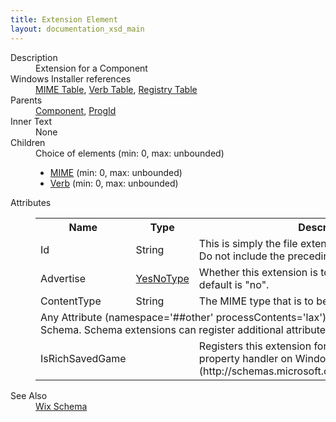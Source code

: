 ```yaml
---
title: Extension Element
layout: documentation_xsd_main
---
```

<dl>
  <dt>Description</dt>
  <dd>                 Extension for a Component             </dd>
  <dt>Windows Installer references</dt>
  <dd>
    <a href="http://msdn.microsoft.com/library/aa370035.aspx" target="_blank">MIME Table</a>, <a href="http://msdn.microsoft.com/library/aa372487.aspx" target="_blank">Verb Table</a>, <a href="http://msdn.microsoft.com/library/aa371168.aspx" target="_blank">Registry Table</a></dd>
  <dt>Parents</dt>
  <dd>
    <a href="../component/">Component</a>, <a href="../progid/">ProgId</a></dd>
  <dt>Inner Text</dt>
  <dd>None</dd>
  <dt>Children</dt>
  <dd>Choice of elements (min: 0, max: unbounded)<ul><li><a href="../mime/">MIME</a> (min: 0, max: unbounded)</li><li><a href="../verb/">Verb</a> (min: 0, max: unbounded)</li></ul></dd>
  <dt>Attributes</dt>
  <dd>
    <table cellspacing="0" cellpadding="0" class="schema">
      <tr>
        <th width="15%">Name</th>
        <th width="15%">Type</th>
        <th width="65%">Description</th>
        <th width="15%">Required</th>
      </tr>
      <tr>
        <td>Id</td>
        <td>String</td>
        <td>This is simply the file extension, like "doc" or "xml".  Do not include the preceding period.</td>
        <td>Yes</td>
      </tr>
      <tr>
        <td>Advertise</td>
        <td><a href="../simple_type_yesnotype/">YesNoType</a></td>
        <td>Whether this extension is to be advertised. The default is "no".</td>
        <td>&nbsp;</td>
      </tr>
      <tr>
        <td>ContentType</td>
        <td>String</td>
        <td>The MIME type that is to be written.</td>
        <td>&nbsp;</td>
      </tr>
      <tr>
        <td colspan="4">
          <span class="extension">Any Attribute (namespace='##other' processContents='lax')                      Extensibility point in the WiX XML Schema.  Schema extensions can register additional                     attributes at this point in the schema.                 </span>
          <tr>
            <td>
              <span class="extension">IsRichSavedGame</span>
            </td>
            <td>&nbsp;</td>
            <td>                 Registers this extension for the                  <a href="http://msdn.microsoft.com/library/bb173448.aspx" target="_blank">rich saved games</a>                  property handler on Windows Vista and later.              (http://schemas.microsoft.com/wix/GamingExtension)</td>
            <td>&nbsp;</td>
          </tr>
        </td>
      </tr>
    </table>
  </dd>
  <dt>See Also</dt>
  <dd>
    <a href="../">Wix Schema</a>
  </dd>
</dl>
